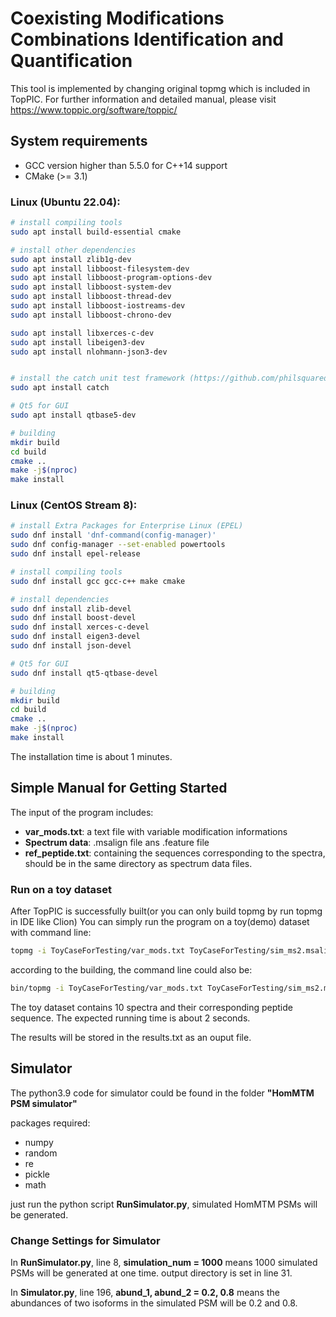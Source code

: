 # Coexisting Modifications Combinations Identification and Quantification
This tool is implemented by changing original topmg which is included in TopPIC. 
For further information and detailed manual, please visit https://www.toppic.org/software/toppic/

## System requirements

* GCC version higher than 5.5.0 for C++14 support
* CMake (>= 3.1)

### Linux (Ubuntu 22.04):

```sh
# install compiling tools
sudo apt install build-essential cmake

# install other dependencies
sudo apt install zlib1g-dev 
sudo apt install libboost-filesystem-dev 
sudo apt install libboost-program-options-dev 
sudo apt install libboost-system-dev 
sudo apt install libboost-thread-dev 
sudo apt install libboost-iostreams-dev 
sudo apt install libboost-chrono-dev 

sudo apt install libxerces-c-dev  
sudo apt install libeigen3-dev 
sudo apt install nlohmann-json3-dev


# install the catch unit test framework (https://github.com/philsquared/Catch)
sudo apt install catch

# Qt5 for GUI
sudo apt install qtbase5-dev

# building
mkdir build
cd build
cmake ..
make -j$(nproc)
make install
```

### Linux (CentOS Stream 8):

```sh
# install Extra Packages for Enterprise Linux (EPEL)
sudo dnf install 'dnf-command(config-manager)'
sudo dnf config-manager --set-enabled powertools
sudo dnf install epel-release 

# install compiling tools
sudo dnf install gcc gcc-c++ make cmake

# install dependencies
sudo dnf install zlib-devel
sudo dnf install boost-devel 
sudo dnf install xerces-c-devel
sudo dnf install eigen3-devel
sudo dnf install json-devel

# Qt5 for GUI
sudo dnf install qt5-qtbase-devel

# building
mkdir build
cd build
cmake ..
make -j$(nproc)
make install
```

The installation time is about 1 minutes. 

## Simple Manual for Getting Started
The input of the program includes:
- **var_mods.txt**: a text file with variable modification informations
- **Spectrum data**: .msalign file ans .feature file
- **ref_peptide.txt**: containing the sequences corresponding to the spectra, should be in the same directory as spectrum data files.

### Run on a toy dataset
After TopPIC is successfully built(or you can only build topmg by run topmg in IDE like Clion)
You can simply run the program on a toy(demo) dataset with command line:
```sh
topmg -i ToyCaseForTesting/var_mods.txt ToyCaseForTesting/sim_ms2.msalign
```
according to the building, the command line could also be:
```sh
bin/topmg -i ToyCaseForTesting/var_mods.txt ToyCaseForTesting/sim_ms2.msalign
```
The toy dataset contains 10 spectra and their corresponding peptide sequence. The expected running time is about 2 seconds. 

The results will be stored in the results.txt as an ouput file.

## Simulator
The python3.9 code for simulator could be found in the folder **"HomMTM PSM simulator"**

packages required:
- numpy
- random
- re
- pickle
- math

just run the python script **RunSimulator.py**, simulated HomMTM PSMs will be generated. 

### Change Settings for Simulator
In **RunSimulator.py**, line 8, **simulation_num = 1000** means 1000 simulated PSMs will be generated at one time.
output directory is set in line 31.

In **Simulator.py**, line 196, **abund_1, abund_2 = 0.2, 0.8** means the abundances of two isoforms in the simulated PSM will be 0.2 and 0.8.

